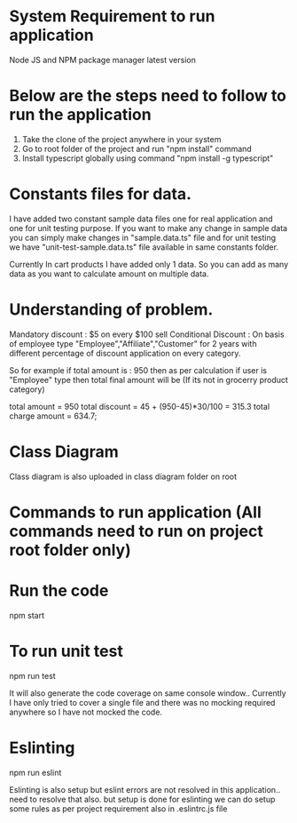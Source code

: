 # System Requirement to run application
Node JS and NPM package manager latest version

# Below are the steps need to follow to run the application
1) Take the clone of the project anywhere in your system
2) Go to root folder of the project and run "npm install" command
3) Install typescript globally using command "npm install -g typescript"


# Constants files for data.
I have added two constant sample data files one for real application and one for unit testing purpose. If you want to make any change in sample data you can simply make changes in "sample.data.ts" file and for unit testing we have "unit-test-sample.data.ts" file available in same constants folder. 

Currently In cart products I have added only 1 data. So you can add as many data as you want to calculate amount on multiple data.

# Understanding of problem.
Mandatory discount : $5 on every $100 sell 
Conditional Discount : On basis of employee type "Employee","Affiliate","Customer" for 2 years with different percentage of discount application on every category.

So for example if total amount is : 950 then as per calculation if user is "Employee" type then total final amount will be (If its not in grocerry product category)

total amount = 950
total discount = 45 + (950-45)*30/100 = 315.3
total charge amount = 634.7;

# Class Diagram
Class diagram is also uploaded in class diagram folder on root


# Commands to run application (All commands need to run on project root folder only)

# Run the code
npm start

# To run unit test
npm run test

It will also generate the code coverage on same console window.. Currently I have only tried to cover a single file and there was no mocking required anywhere so I have not mocked the code.

# Eslinting
npm run eslint

Eslinting is also setup but eslint errors are not resolved in this application.. need to resolve that also. but setup is done for eslinting we can do setup some rules as per project requirement also in .eslintrc.js file
